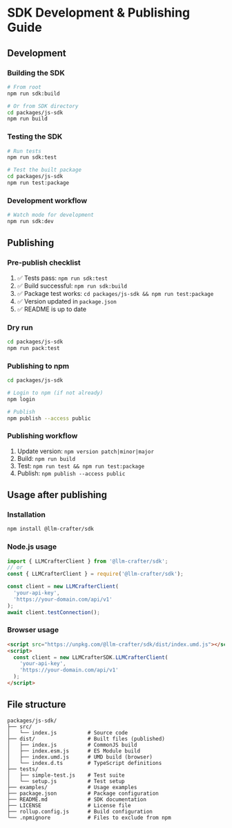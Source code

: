 # SDK Development & Publishing Guide

## Development

### Building the SDK

```bash
# From root
npm run sdk:build

# Or from SDK directory
cd packages/js-sdk
npm run build
```

### Testing the SDK

```bash
# Run tests
npm run sdk:test

# Test the built package
cd packages/js-sdk
npm run test:package
```

### Development workflow

```bash
# Watch mode for development
npm run sdk:dev
```

## Publishing

### Pre-publish checklist

1. ✅ Tests pass: `npm run sdk:test`
2. ✅ Build successful: `npm run sdk:build`
3. ✅ Package test works: `cd packages/js-sdk && npm run test:package`
4. ✅ Version updated in `package.json`
5. ✅ README is up to date

### Dry run

```bash
cd packages/js-sdk
npm run pack:test
```

### Publishing to npm

```bash
cd packages/js-sdk

# Login to npm (if not already)
npm login

# Publish
npm publish --access public
```

### Publishing workflow

1. Update version: `npm version patch|minor|major`
2. Build: `npm run build`
3. Test: `npm run test && npm run test:package`
4. Publish: `npm publish --access public`

## Usage after publishing

### Installation

```bash
npm install @llm-crafter/sdk
```

### Node.js usage

```javascript
import { LLMCrafterClient } from '@llm-crafter/sdk';
// or
const { LLMCrafterClient } = require('@llm-crafter/sdk');

const client = new LLMCrafterClient(
  'your-api-key',
  'https://your-domain.com/api/v1'
);
await client.testConnection();
```

### Browser usage

```html
<script src="https://unpkg.com/@llm-crafter/sdk/dist/index.umd.js"></script>
<script>
  const client = new LLMCrafterSDK.LLMCrafterClient(
    'your-api-key',
    'https://your-domain.com/api/v1'
  );
</script>
```

## File structure

```
packages/js-sdk/
├── src/
│   └── index.js          # Source code
├── dist/                 # Built files (published)
│   ├── index.js          # CommonJS build
│   ├── index.esm.js      # ES Module build
│   ├── index.umd.js      # UMD build (browser)
│   └── index.d.ts        # TypeScript definitions
├── tests/
│   ├── simple-test.js    # Test suite
│   └── setup.js          # Test setup
├── examples/             # Usage examples
├── package.json          # Package configuration
├── README.md             # SDK documentation
├── LICENSE               # License file
├── rollup.config.js      # Build configuration
└── .npmignore            # Files to exclude from npm
```
